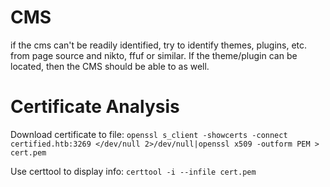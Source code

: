 # CMS
if the cms can't be readily identified, try to identify themes, plugins, etc. from page source and nikto, ffuf or similar. If the theme/plugin can be located, then the CMS should be able to as well.

# Certificate Analysis
Download certificate to file:
`openssl s_client -showcerts -connect certified.htb:3269 </dev/null 2>/dev/null|openssl x509 -outform PEM > cert.pem`

Use certtool to display info:
`certtool -i --infile cert.pem`
